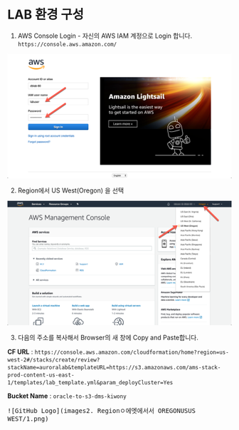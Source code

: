# LAB 환경 구성

1. AWS Console Login - 자신의 AWS IAM 계정으로 Login 합니다. 
`https://console.aws.amazon.com/`

<kbd> ![GitHub Logo](images/2-login.png) </kbd>

2. Region에서 US West(Oregon) 을 선택

<kbd> ![GitHub Logo](images/2-region-select.png) </kbd>

3. 다음의 주소를 복사해서 Browser의 새 창에 Copy and Paste합니다.

**CF URL** : `https://console.aws.amazon.com/cloudformation/home?region=us-west-2#/stacks/create/review?stackName=auroralab&templateURL=https://s3.amazonaws.com/ams-stack-prod-content-us-east-1/templates/lab_template.yml&param_deployCluster=Yes`


**Bucket Name** : `oracle-to-s3-dms-kiwony`

<kbd> ![GitHub Logo](images2. Regionㅇ에엣에서서 OREGONUSUS WEST/1.png) </kbd>
